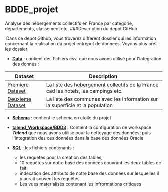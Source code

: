 # BDDE_projet

Analyse des hébergements collectifs en France par catégorie, départements, classement etc.
###Description du depot GitHub

​	Dans ce depot Github, vous troverez different dossier qui les information concernant la realisation du projet entrepot de donnees. Voyons plus pret les dossier

- **[Data](https://github.com/loic44650/BDDE_projet/tree/master/data)** : contient des fichiers csv, que nous avons utilisé pour l'integration des donnés :




| Dataset                                  | Description                              |
| ---------------------------------------- | ---------------------------------------- |
| [Premiere Dataset](https://public.opendatasoft.com/explore/dataset/hebergements-classes/information/) | La liste des hebergement collectifs de la France cad les hotels, les campings etc. |
| [Deuxieme Dataset](https://public.opendatasoft.com/explore/dataset/correspondance-code-insee-code-postal/information/?flg=fr/) | La liste des communes avec les information sur la superficie et la population |

- **[Schema](https://github.com/loic44650/BDDE_projet/tree/master/Schema)** : contient le schema en etoile du projet

- **[talend_Workspace/BDD3](https://github.com/loic44650/BDDE_projet/tree/master/talend_Workspace/BDD3)** : Contient la configuration de workspace ***Talend*** que nous avons utilise pour la nettoyage des données; puis l'integration des ces données dans la base des données Oracle

- **[SQL](https://github.com/loic44650/BDDE_projet/tree/master/sql)** : les fichiers contenants :

  -  les requetes pour la creation des tables; 
  -  10 requêtes sur notre base des données couvrant les deux tables de fait
  -  indexation des attributs de notre base des données sur lesquelles il y aurait souvent les requêtes
  -  Les vues materialisés contenant les infrormations critiques

